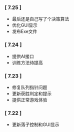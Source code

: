 ### [ 7.25 ]
 - 最后还是自己写了个决策算法
 - 优化GUI显示
 - 发布Exe文件

### [ 7.24 ]
 - 提供AI接口
 - 训练方法待提高

### [ 7.23 ]
 - 修复队列指针问题
 - 更新获胜判定和提示
 - 提供正常游戏体验

### [ 7.22 ]
 - 更新落子控制和GUI显示